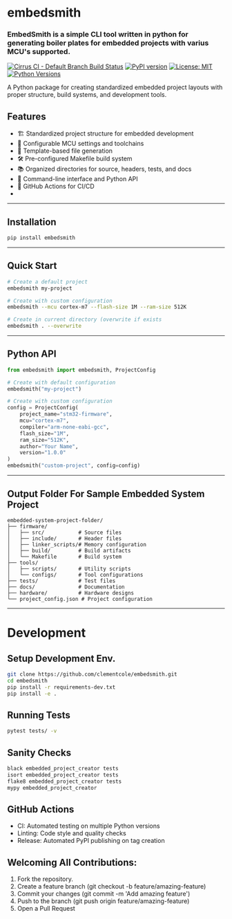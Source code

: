 # embedsmith

###  EmbedSmith is a simple CLI tool written in python for generating boiler plates for embedded projects with varius MCU's supported. 


[![Cirrus CI - Default Branch Build Status](https://img.shields.io/cirrus/github/:clementcole/:embedsmith)](https://github.com/clementcole/embedsmith/actions/workflows/ci.yml)
[![PyPI version](https://badge.fury.io/py/embedsmith.svg)](https://pypi.org/project/embedsmith/)
[![License: MIT](https://img.shields.io/badge/License-MIT-yellow.svg)](https://opensource.org/licenses/MIT)
[![Python Versions](https://img.shields.io/pypi/pyversions/embedded-project-creator.svg)](https://pypi.org/project/embedded-project-creator/)

A Python package for creating standardized embedded project layouts with proper structure, build systems, and development tools.

## Features

- 🏗️ Standardized project structure for embedded development
- 🔧 Configurable MCU settings and toolchains
- 📁 Template-based file generation
- 🛠️ Pre-configured Makefile build system
- 📚 Organized directories for source, headers, tests, and docs
- 🎯 Command-line interface and Python API
- 🔄 GitHub Actions for CI/CD
- 
---

## Installation

```bash
pip install embedsmith
```
---

## Quick Start
```bash
# Create a default project
embedsmith my-project

# Create with custom configuration
embedsmith --mcu cortex-m7 --flash-size 1M --ram-size 512K

# Create in current directory (overwrite if exists
embedsmith . --overwrite
```
---

## Python API
```python
from embedsmith import embedsmith, ProjectConfig

# Create with default configuration
embedsmith("my-project")

# Create with custom configuration
config = ProjectConfig(
    project_name="stm32-firmware",
    mcu="cortex-m7",
    compiler="arm-none-eabi-gcc",
    flash_size="1M",
    ram_size="512K",
    author="Your Name",
    version="1.0.0"
)
embedsmith("custom-project", config=config)
```
---
## Output Folder For Sample Embedded System Project

```text
embedded-system-project-folder/
├── firmware/
│   ├── src/           # Source files
│   ├── include/       # Header files
│   ├── linker_scripts/# Memory configuration
│   ├── build/         # Build artifacts
│   └── Makefile       # Build system
├── tools/
│   ├── scripts/       # Utility scripts
│   └── configs/       # Tool configurations
├── tests/             # Test files
├── docs/              # Documentation
├── hardware/          # Hardware designs
└── project_config.json # Project configuration
```

---
# Development

## Setup Development Env.
```bash
git clone https://github.com/clementcole/embedsmith.git
cd embedsmith
pip install -r requirements-dev.txt
pip install -e .
```


## Running Tests
```bash
pytest tests/ -v
```

## Sanity Checks 
```bash
black embedded_project_creator tests
isort embedded_project_creator tests
flake8 embedded_project_creator tests
mypy embedded_project_creator
```

## GitHub Actions
- CI: Automated testing on multiple Python versions
- Linting: Code style and quality checks
- Release: Automated PyPI publishing on tag creation

## Welcoming All Contributions:
1. Fork the repository.
2. Create a feature branch (git checkout -b feature/amazing-feature)
3. Commit your changes (git commit -m 'Add amazing feature')
4. Push to the branch (git push origin feature/amazing-feature)
5. Open a Pull Request